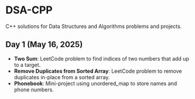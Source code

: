 # DSA-CPP
C++ solutions for Data Structures and Algorithms problems and projects.
## Day 1 (May 16, 2025)
- **Two Sum**: LeetCode problem to find indices of two numbers that add up to a target.
- **Remove Duplicates from Sorted Array**: LeetCode problem to remove duplicates in-place from a sorted array.
- **Phonebook**: Mini-project using unordered_map to store names and phone numbers.
